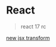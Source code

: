 # React

> react 17 rc

[new jsx transform](https://reactjs.org/blog/2020/09/22/introducing-the-new-jsx-transform.html)
